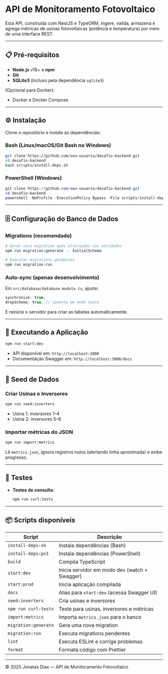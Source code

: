 # API de Monitoramento Fotovoltaico

Esta API, construída com NestJS e TypeORM, ingere, valida, armazena e agrega métricas de usinas fotovoltaicas (potência e temperatura) por meio de uma interface REST.

---

## 📋 Pré‑requisitos

- **Node.js** v18+ e **npm**
- **Git**
- **SQLite3** (incluso pela dependência `sqlite3`)

(Opcional para Docker):

- Docker e Docker Compose

---

## ⚙️ Instalação

Clone o repositório e instale as dependências:

### Bash (Linux/macOS/Git Bash no Windows)

```bash
git clone https://github.com/seu-usuario/desafio-backend.git
cd desafio-backend
bash scripts/install-deps.sh
```

### PowerShell (Windows)

```powershell
git clone https://github.com/seu-usuario/desafio-backend.git
cd desafio-backend
powershell -NoProfile -ExecutionPolicy Bypass -File scripts/install-deps.ps1
```

---

## 🗄️ Configuração do Banco de Dados

### Migrations (recomendado)

```bash
# Gerar nova migration após alterações nas entidades
npm run migration:generate -- InitialSchema

# Executar migrations pendentes
npm run migration:run
```

### Auto‑sync (apenas desenvolvimento)

Em `src/database/database.module.ts`, ajuste:

```ts
synchronize: true,
dropSchema: true, // somente em modo teste
```

E reinicie o servidor para criar as tabelas automaticamente.

---

## 🚀 Executando a Aplicação

```bash
npm run start:dev
```

- API disponível em: `http://localhost:3000`
- Documentação Swagger em: `http://localhost:3000/docs`

---

## 🌱 Seed de Dados

### Criar Usinas e Inversores

```bash
npm run seed:inverters
```

- Usina 1: inversores 1–4
- Usina 2: inversores 5–8

### Importar métricas do JSON

```bash
npm run import:metrics
```

Lê `metrics.json`, ignora registros nulos (alertando linha aproximada) e exibe progresso.

---

## 🧪 Testes

- **Testes de consulta**:

  ```bash
  npm run curl:tests
  ```

---

## 📦 Scripts disponíveis

| Script               | Descrição                                     |
| -------------------- | --------------------------------------------- |
| `install-deps:sh`    | Instala dependências (Bash)                   |
| `install-deps:ps1`   | Instala dependências (PowerShell)             |
| `build`              | Compila TypeScript                            |
| `start:dev`          | Inicia servidor em modo dev (watch + Swagger) |
| `start:prod`         | Inicia aplicação compilada                    |
| `docs`               | Alias para `start:dev` (acessa Swagger UI)    |
| `seed:inverters`     | Cria usinas e inversores                      |
| `npm run curl:tests` | Teste para usinas, inversores e métricas      |
| `import:metrics`     | Importa `metrics.json` para o banco           |
| `migration:generate` | Gera uma nova migration                       |
| `migration:run`      | Executa migrations pendentes                  |
| `lint`               | Executa ESLint e corrige problemas            |
| `format`             | Formata código com Prettier                   |

---

© 2025 Jonatas Dias — API de Monitoramento Fotovoltaico
